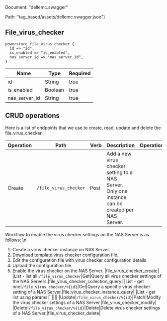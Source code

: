 Document: "dellemc.swagger"


Path: "tag_based/assets/dellemc.swagger.json")

## File_virus_checker



```puppet
powerstore_file_virus_checker {
  id => "id",
  is_enabled => "is_enabled",
  nas_server_id => "nas_server_id",
}
```

| Name        | Type           | Required       |
| ------------- | ------------- | ------------- |
|id | String | true |
|is_enabled | Boolean | true |
|nas_server_id | String | true |



## CRUD operations

Here is a list of endpoints that we use to create, read, update and delete the file_virus_checker

| Operation | Path | Verb | Description | OperationID |
| ------------- | ------------- | ------------- | ------------- | ------------- |
|Create|`/file_virus_checker`|Post|Add a new virus checker setting to a NAS Server. Only one instance can be created per NAS Server.
Workflow to enable the virus checker settings on the NAS Server is as follows: \n
1. Create a virus checker instance on NAS Server.
2. Download template virus checker configuration file.
3. Edit the configuration file with virus checker configuration details.
4. Upload the configuration file.
5. Enable the virus checker on the NAS Server.
|file_virus_checker_create|
|List - list all|`/file_virus_checker`|Get|Query all virus checker settings of the NAS Servers.|file_virus_checker_collection_query|
|List - get one|`/file_virus_checker/%{id}`|Get|Query a specific virus checker setting of a NAS Server.|file_virus_checker_instance_query|
|List - get list using params|``||||
|Update|`/file_virus_checker/%{id}`|Patch|Modify the virus checker settings of a NAS Server.|file_virus_checker_modify|
|Delete|`/file_virus_checker/%{id}`|Delete|Delete virus checker settings of a NAS Server.|file_virus_checker_delete|
